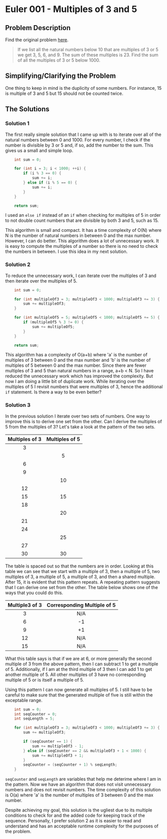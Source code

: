 # Euler 001 - Multiples of 3 and 5

## Problem Description
Find the original problem [here](https://projecteuler.net/problem=1).

> If we list all the natural numbers below 10 that are multiples of 3 or 5 we get 3, 5, 6, and 9. The sum of these multiples is 23.
> Find the sum of all the multiples of 3 or 5 below 1000.

## Simplifying/Clarifying the Problem
One thing to keep in mind is the duplicity of some numbers. For instance, 15 is multiple of
3 and 5 but 15 should not be counted twice.

## The Solutions

### Solution 1
The first really simple solution that I came up with is to iterate over all of the natural numbers between 0 and 1000.
For every number, I check if the number is divisible by 3 or 5 and, if so, add the number to the sum. This gives us a small and simple loop.

```c++
    int sum = 0;

    for (int i = 3; i < 1000; ++i) {
        if (i % 3 == 0) {
            sum += i;
        } else if (i % 5 == 0) {
            sum += i;
        }
    }

    return sum;
```

I used an `else if` instead of an `if` when checking for multiples of 5 in order to not double count numbers that are divisible by both 3 and 5, such as 15.

This algorithm is small and compact. It has a time complexity of O(N) where N is the number of natural numbers in between 0 and the max number. However, I can do better.
This algorithm does a lot of unnecessary work. It is easy to compute the multiples of a number so there is no need to check the numbers in between. I use this idea in my next solution.

### Solution 2
To reduce the unnecessary work, I can iterate over the multiples of 3 and then iterate over the multiples of 5. 

```c++
    int sum = 0;

    for (int multipleOf3 = 3; multipleOf3 < 1000; multipleOf3 += 3) {
        sum += multipleOf3;
    }

    for (int multipleOf5 = 5; multipleOf5 < 1000; multipleOf5 += 5) {
        if (multipleOf5 % 3 != 0) {
            sum += multipleOf5;
        }
    }

    return sum;
```

This algorithm has a complexity of O(a+b) where 'a' is the number of multiples of 3 between 0 and the max number and 'b' is the
number of multiples of 5 between 0 and the max number. Since there are fewer multiples of 3 and 5 than natural numbers in a range, a+b < N.
So I have reduced the unnecessary work which has improved the complexity. But now I am doing a little bit of duplicate work. While iterating over the multiples of 5 I revisit numbers that were multiples of 3, hence the additional `if` statement. Is there a way to be even better?

### Solution 3
In the previous solution I iterate over two sets of numbers. One way to improve this is to derive one set from the other. Can I derive the multiples of 5 from the multiples of 3? Let's take a look at the pattern of the two sets.

| Multiples of 3 | Multiples of 5 |
|:--------------:|:--------------:|
| 3              |                |
|                | 5              |
| 6              |                |
| 9              |                |
|                | 10             |
| 12             |                |
| 15             | 15             |
| 18             |                |
|                | 20             |
| 21             |                |
| 24             |                |
|                | 25             |
| 27             |                |
| 30             | 30             |

The table is spaced out so that the numbers are in order. Looking at this table we can see that we start with a multiple of 3, then a multiple of 5, two multiples of 3, a multiple of 5, a multiple of 3, and then a shared multiple. After 15, it is evident that this pattern repeats. A repeating pattern suggests that I can derive one set from the other. The table below shows one of the ways that you could do this.

| Multiple3 of 3 | Corresponding Multiple of 5 |
|:--------------:|:--------------------------:|
| 3  | N/A |
| 6  | -1  |
| 9  | +1  |
| 12 | N/A |
| 15 | N/A |

What this table says is that if we are at 6, or more generally the second multiple of 3 from the above pattern, then I can subtract 1 to get a multiple of 5. Additionally, if I am at the third multiple of 3 then I can add 1 to get another multiple of 5. All other multiples of 3 have no corresponding multiple of 5 or is itself a multiple of 5.

Using this pattern I can now generate all multiples of 5. I still have to be careful to make sure that the generated multiple of five is still within the exceptable range.

```c++
    int sum = 0;
    int seqCounter = 0;
    int seqLength = 5;

    for (int multipleOf3 = 3; multipleOf3 < 1000; multipleOf3 += 3) {
        sum += multipleOf3;

        if (seqCounter == 1) {
            sum += multipleOf3 - 1;
        } else if (seqCounter == 2 && multipleOf3 + 1 < 1000) {
            sum += multipleOf3 + 1;
        }
        seqCounter = (seqCounter + 1) % seqLength;
    }
```

`seqCounter` and `seqLength` are variables that help me deterime where I am in the pattern. Now we have an algorithm that does not visit unnecessary numbers and does not revisit numbers. The time complexity of this solution is O(a) where 'a' is the number of multiples of 3 between 0 and the max number.

Despite achieving my goal, this solution is the ugliest due to its multiple conditions to check for and the added code for keeping track of the sequence. Personally, I prefer solution 2 as it is easier to read and understand and has an acceptable runtime complexity for the purposes of the problem.
